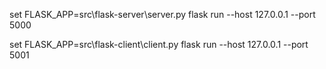 set FLASK_APP=src\flask-server\server.py
flask run --host 127.0.0.1 --port 5000

set FLASK_APP=src\flask-client\client.py
flask run --host 127.0.0.1 --port 5001
